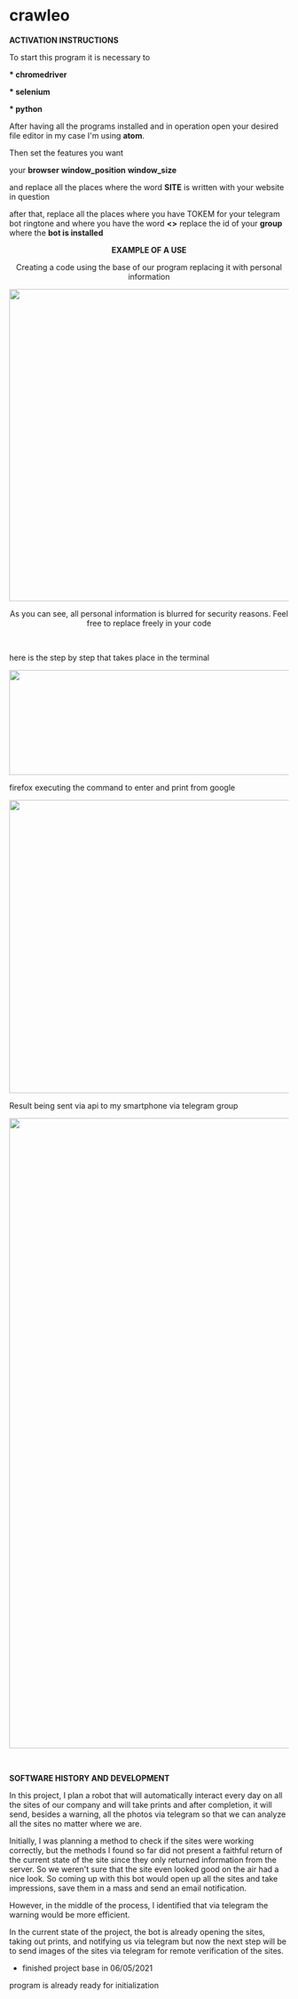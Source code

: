 # crawleo

<strong>ACTIVATION INSTRUCTIONS</strong>

To start this program it is necessary to

<b>* chromedriver</b>

<b>* selenium</b>

<b>* python</b>

After having all the programs installed and in operation open your desired file editor in my case I'm using <b>atom</b>.

Then set the features you want

your <b>browser</b>
<b>window_position</b>
<b>window_size</b>

and replace all the places where the word <b>SITE</b> is written with your website in question

after that, replace all the places where you have TOKEM for your telegram bot ringtone and where you have the word <b>&lt;&gt;</b> replace the id of your <b>group</b> where the <b>bot is installed</b>
<p style="text-align: center;"><strong>EXAMPLE OF A USE</strong></p>
<p style="text-align: center;">Creating a code using the base of our program replacing it with personal information</p>
<img class="aligncenter wp-image-1318 size-large" src="https://anexi.com.br/wp-content/uploads/2021/05/print-programa-1024x719.png" alt="" width="800" height="562" />
<p style="text-align: center;">As you can see, all personal information is blurred for security reasons.
Feel free to replace freely in your code</p>
&nbsp;

here is the step by step that takes place in the terminal

<img class="alignnone wp-image-1320 size-full" src="https://anexi.com.br/wp-content/uploads/2021/05/print-executando.png" alt="" width="620" height="189" />

firefox executing the command to enter and print from google

<img class="alignnone wp-image-1321 size-large" src="https://anexi.com.br/wp-content/uploads/2021/05/print-navegador-1024x676.png" alt="" width="800" height="528" />

Result being sent via api to my smartphone via telegram group

<img class="alignnone wp-image-1322 size-full" src="https://anexi.com.br/wp-content/uploads/2021/05/WhatsApp-Image-2021-05-20-at-11.30.09-AM.jpeg" alt="" width="540" height="1135" />

&nbsp;

<b>SOFTWARE HISTORY AND DEVELOPMENT</b>

In this project, I plan a robot that will automatically interact every day on all the sites of our company and will take prints and after completion, it will send, besides a warning, all the photos via telegram so that we can analyze all the sites no matter where we are.

Initially, I was planning a method to check if the sites were working correctly, but the methods I found so far did not present a faithful return of the current state of the site since they only returned information from the server.
So we weren't sure that the site even looked good on the air had a nice look.
So coming up with this bot would open up all the sites and take impressions, save them in a mass and send an email notification.

However, in the middle of the process, I identified that via telegram the warning would be more efficient.

In the current state of the project, the bot is already opening the sites, taking out prints, and notifying us via telegram but now the next step will be to send images of the sites via telegram for remote verification of the sites.

* finished project base in 06/05/2021

program is already ready for initialization
